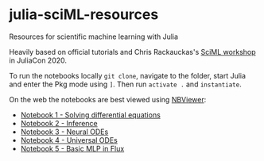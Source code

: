 # julia-sciML-resources
Resources for scientific machine learning with Julia

Heavily based on official tutorials and Chris Rackauckas's [SciML workshop](https://live.juliacon.org/talk/C9FGPP) in JuliaCon 2020. 

To run the notebooks locally ```git clone```, navigate to the folder, start Julia and enter the Pkg mode using ```]```. Then run ```activate .``` and ```instantiate```. 

On the web the notebooks are best viewed using [NBViewer](https://nbviewer.jupyter.org/):

* [Notebook 1 - Solving differential equations](https://nbviewer.jupyter.org/github/nadanai263/julia-sciML-resources/blob/master/notebooks/Notebook%201%20-%20Solving%20differential%20equations.ipynb)
* [Notebook 2 - Inference](https://nbviewer.jupyter.org/github/nadanai263/julia-sciML-resources/blob/master/notebooks/Notebook%202%20-%20Inference.ipynb)
* [Notebook 3 - Neural ODEs](https://nbviewer.jupyter.org/github/nadanai263/julia-sciML-resources/blob/master/notebooks/Notebook%203%20-%20Neural%20ODEs.ipynb)
* [Notebook 4 - Universal ODEs](https://nbviewer.jupyter.org/github/nadanai263/julia-sciML-resources/blob/master/notebooks/Notebook%204%20-%20Universal%20ODEs.ipynb)
* [Notebook 5 - Basic MLP in Flux](https://nbviewer.jupyter.org/github/nadanai263/julia-sciML-resources/blob/master/notebooks/Notebook%205%20-%20Basic%20MLP%20in%20Flux.ipynb)

